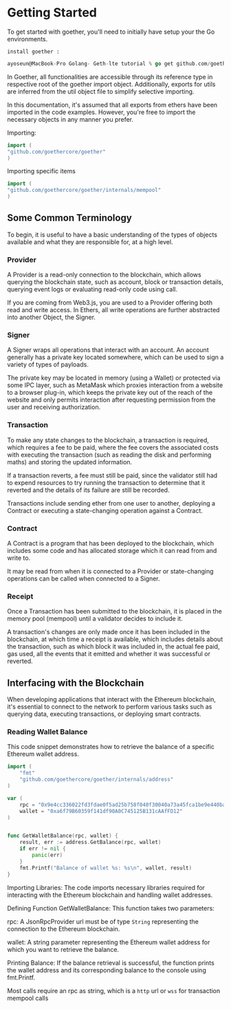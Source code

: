 # Getting Started

To get started with goether, you'll need to initially have setup your the Go environments.

`install goether :`

```go
ayoseun@MacBook-Pro Golang- Geth-lte tutorial % go get github.com/goethercore/goether
```

In Goether, all functionalities are accessible through its reference type in respective root of the goether import object. Additionally, exports for utils are inferred from the util object file to simplify selective importing.

In this documentation, it's assumed that all exports from ethers have been imported in the code examples. However, you're free to import the necessary objects in any manner you prefer.

Importing:

```go
import (
"github.com/goethercore/goether"
)
```

Importing specific items

```go
import (
"github.com/goethercore/goether/internals/mempool"
)
```

## Some Common Terminology

To begin, it is useful to have a basic understanding of the types of objects available and what they are responsible for, at a high level.

### Provider

A Provider is a read-only connection to the blockchain, which allows querying the blockchain state, such as account, block or transaction details, querying event logs or evaluating read-only code using call.

If you are coming from Web3.js, you are used to a Provider offering both read and write access. In Ethers, all write operations are further abstracted into another Object, the Signer.

### Signer

A Signer wraps all operations that interact with an account. An account generally has a private key located somewhere, which can be used to sign a variety of types of payloads.

The private key may be located in memory (using a Wallet) or protected via some IPC layer, such as MetaMask which proxies interaction from a website to a browser plug-in, which keeps the private key out of the reach of the website and only permits interaction after requesting permission from the user and receiving authorization.

### Transaction

To make any state changes to the blockchain, a transaction is required, which requires a fee to be paid, where the fee covers the associated costs with executing the transaction (such as reading the disk and performing maths) and storing the updated information.

If a transaction reverts, a fee must still be paid, since the validator still had to expend resources to try running the transaction to determine that it reverted and the details of its failure are still be recorded.

Transactions include sending ether from one user to another, deploying a Contract or executing a state-changing operation against a Contract.

### Contract

A Contract is a program that has been deployed to the blockchain, which includes some code and has allocated storage which it can read from and write to.

It may be read from when it is connected to a Provider or state-changing operations can be called when connected to a Signer.

### Receipt

Once a Transaction has been submitted to the blockchain, it is placed in the memory pool (mempool) until a validator decides to include it.

A transaction's changes are only made once it has been included in the blockchain, at which time a receipt is available, which includes details about the transaction, such as which block it was included in, the actual fee paid, gas used, all the events that it emitted and whether it was successful or reverted.

## Interfacing with the Blockchain

When developing applications that interact with the Ethereum blockchain, it's essential to connect to the network to perform various tasks such as querying data, executing transactions, or deploying smart contracts.

### Reading Wallet Balance

This code snippet demonstrates how to retrieve the balance of a specific Ethereum wallet address.

```go
import (
	"fmt"
	"github.com/goethercore/goether/internals/address"
)

var (
	rpc = "0x9e4cc336022fd3fdae0f5ad25b758f040f30040a73a45fca1be9e440bac91902"
	wallet = "0xa6f79B60359f141df90A0C745125B131cAAfFD12"
)


func GetWalletBalance(rpc, wallet) {
	result, err := address.GetBalance(rpc, wallet)
	if err != nil {
		panic(err)
	}
	fmt.Printf("Balance of wallet %s: %s\n", wallet, result)
}

```

Importing Libraries: The code imports necessary libraries required for interacting with the Ethereum blockchain and handling wallet addresses.

Defining Function GetWalletBalance: This function takes two parameters:

rpc: A JsonRpcProvider url must be of type `String` representing the connection to the Ethereum blockchain.

wallet: A string parameter representing the Ethereum wallet address for which you want to retrieve the balance.

Printing Balance: If the balance retrieval is successful, the function prints the wallet address and its corresponding balance to the console using fmt.Printf.

Most calls require an rpc as string, which is a `http` url or `wss` for transaction mempool calls
